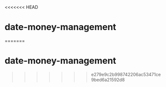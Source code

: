 <<<<<<< HEAD
# date-money-management
=======
# date-money-management
>>>>>>> e279e9c2b998742206ac53471ce9bed6a21592d8
